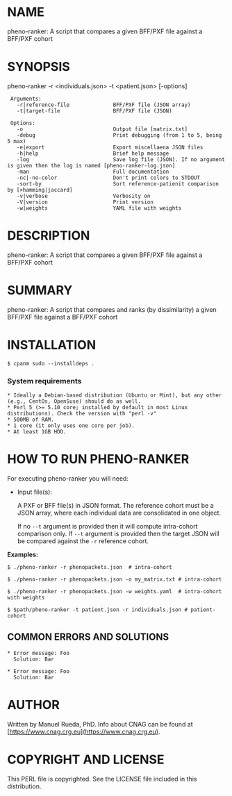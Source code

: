 # NAME

pheno-ranker: A script that compares a given BFF/PXF file against a BFF/PXF cohort

# SYNOPSIS

pheno-ranker -r &lt;individuals.json> -t &lt;patient.json> \[-options\]

     Arguments:                       
       -r|reference-file              BFF/PXF file (JSON array)
       -t|target-file                 BFF/PXF file (JSON)

     Options:
       -o                             Output file [matrix.txt]
       -debug                         Print debugging (from 1 to 5, being 5 max)
       -e|export                      Export miscellaena JSON files
       -h|help                        Brief help message
       -log                           Save log file (JSON). If no argument is given then the log is named [pheno-ranker-log.json]
       -man                           Full documentation
       -nc|-no-color                  Don't print colors to STDOUT
       -sort-by                       Sort reference-patienit comparison by [>hamming|jaccard]
       -v|verbose                     Verbosity on
       -V|version                     Print version
       -w|weights                     YAML file with weights

# DESCRIPTION

pheno-ranker: A script that compares a given BFF/PXF file against a BFF/PXF cohort

# SUMMARY

pheno-ranker: A script that compares and ranks (by dissimilarity) a given BFF/PXF file against a BFF/PXF cohort

# INSTALLATION

    $ cpanm sudo --installdeps .

### System requirements

    * Ideally a Debian-based distribution (Ubuntu or Mint), but any other (e.g., CentOs, OpenSuse) should do as well.
    * Perl 5 (>= 5.10 core; installed by default in most Linux distributions). Check the version with "perl -v"
    * 500MB of RAM.
    * 1 core (it only uses one core per job).
    * At least 1GB HDD.

# HOW TO RUN PHENO-RANKER

For executing pheno-ranker you will need:

- Input file(s):

    A PXF or BFF file(s) in JSON format. The reference cohort must be a JSON array, where each individual data are consolidated in one object. 

    If no `--t` argument is provided then it will compute intra-cohort comparison only. If `--t` argument is provided then the target JSON will be compared against the `-r` reference cohort.

**Examples:**

    $ ./pheno-ranker -r phenopackets.json  # intra-cohort

    $ ./pheno-ranker -r phenopackets.json -o my_matrix.txt # intra-cohort

    $ ./pheno-ranker -r phenopackets.json -w weights.yaml  # intra-cohort with weights

    $ $path/pheno-ranker -t patient.json -r individuals.json # patient-cohort

## COMMON ERRORS AND SOLUTIONS

    * Error message: Foo
      Solution: Bar

    * Error message: Foo
      Solution: Bar

# AUTHOR 

Written by Manuel Rueda, PhD. Info about CNAG can be found at [https://www.cnag.crg.eu](https://www.cnag.crg.eu).

# COPYRIGHT AND LICENSE

This PERL file is copyrighted. See the LICENSE file included in this distribution.
